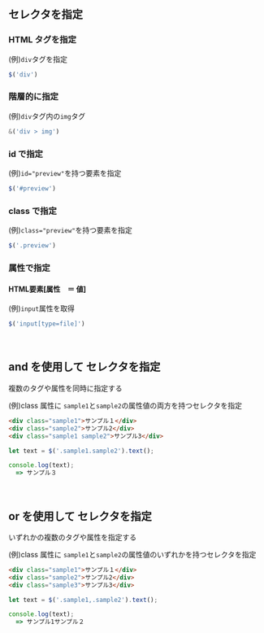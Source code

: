 ## セレクタを指定
  
### HTML タグを指定
(例)`div`タグを指定
```js
$('div')
```

### 階層的に指定
(例)`div`タグ内の`img`タグ
```js
&('div > img')
```

### id で指定
(例)`id="preview"`を持つ要素を指定
```js
$('#preview')
```

### class で指定
(例)`class="preview"`を持つ要素を指定
```js
$('.preview')
```

### 属性で指定
#### HTML要素[属性　＝ 値]
(例)`input`属性を取得
```js
$('input[type=file]')
```

<br>

## and を使用して セレクタを指定
複数のタグや属性を同時に指定する
  
(例)class 属性に `sample1`と`sample2`の属性値の両方を持つセレクタを指定
```html
<div class="sample1">サンプル１</div>
<div class="sample2">サンプル2</div>
<div class="sample1 sample2">サンプル3</div>
```
```js
let text = $('.sample1.sample2').text();

console.log(text);
  => サンプル３
```

<br>

## or を使用して セレクタを指定
いずれかの複数のタグや属性を指定する
  
(例)class 属性に `sample1`と`sample2`の属性値のいずれかを持つセレクタを指定
```html
<div class="sample1">サンプル１</div>
<div class="sample2">サンプル2</div>
<div class="sample3">サンプル3</div>
```
```js
let text = $('.sample1,.sample2').text();

console.log(text);
  => サンプル1サンプル２
```
